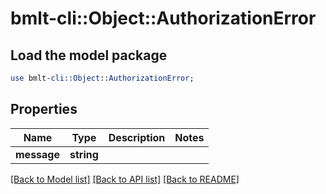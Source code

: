 # bmlt-cli::Object::AuthorizationError

## Load the model package
```perl
use bmlt-cli::Object::AuthorizationError;
```

## Properties
Name | Type | Description | Notes
------------ | ------------- | ------------- | -------------
**message** | **string** |  | 

[[Back to Model list]](../README.md#documentation-for-models) [[Back to API list]](../README.md#documentation-for-api-endpoints) [[Back to README]](../README.md)


